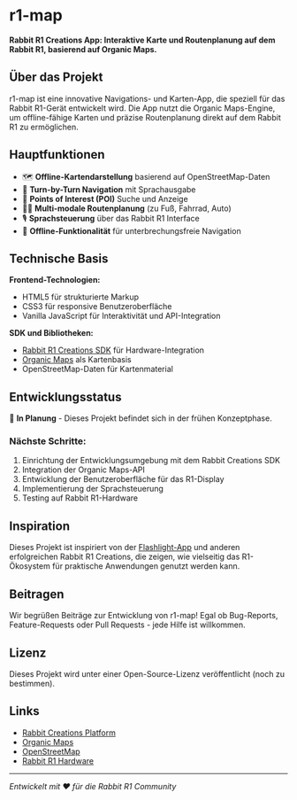 # r1-map

**Rabbit R1 Creations App: Interaktive Karte und Routenplanung auf dem Rabbit R1, basierend auf Organic Maps.**

## Über das Projekt

r1-map ist eine innovative Navigations- und Karten-App, die speziell für das Rabbit R1-Gerät entwickelt wird. Die App nutzt die Organic Maps-Engine, um offline-fähige Karten und präzise Routenplanung direkt auf dem Rabbit R1 zu ermöglichen.

## Hauptfunktionen

- 🗺️ **Offline-Kartendarstellung** basierend auf OpenStreetMap-Daten
- 🧭 **Turn-by-Turn Navigation** mit Sprachausgabe
- 📍 **Points of Interest (POI)** Suche und Anzeige
- 🚶‍♂️ **Multi-modale Routenplanung** (zu Fuß, Fahrrad, Auto)
- 🎙️ **Sprachsteuerung** über das Rabbit R1 Interface
- 💾 **Offline-Funktionalität** für unterbrechungsfreie Navigation

## Technische Basis

**Frontend-Technologien:**
- HTML5 für strukturierte Markup
- CSS3 für responsive Benutzeroberfläche
- Vanilla JavaScript für Interaktivität und API-Integration

**SDK und Bibliotheken:**
- [Rabbit R1 Creations SDK](https://rabbit.tech/creations) für Hardware-Integration
- [Organic Maps](https://organicmaps.app/) als Kartenbasis
- OpenStreetMap-Daten für Kartenmaterial

## Entwicklungsstatus

🚧 **In Planung** - Dieses Projekt befindet sich in der frühen Konzeptphase.

### Nächste Schritte:
1. Einrichtung der Entwicklungsumgebung mit dem Rabbit Creations SDK
2. Integration der Organic Maps-API
3. Entwicklung der Benutzeroberfläche für das R1-Display
4. Implementierung der Sprachsteuerung
5. Testing auf Rabbit R1-Hardware

## Inspiration

Dieses Projekt ist inspiriert von der [Flashlight-App](https://github.com/atomlabor/flashlight) und anderen erfolgreichen Rabbit R1 Creations, die zeigen, wie vielseitig das R1-Ökosystem für praktische Anwendungen genutzt werden kann.

## Beitragen

Wir begrüßen Beiträge zur Entwicklung von r1-map! Egal ob Bug-Reports, Feature-Requests oder Pull Requests - jede Hilfe ist willkommen.

## Lizenz

Dieses Projekt wird unter einer Open-Source-Lizenz veröffentlicht (noch zu bestimmen).

## Links

- [Rabbit Creations Platform](https://rabbit.tech/creations)
- [Organic Maps](https://organicmaps.app/)
- [OpenStreetMap](https://www.openstreetmap.org/)
- [Rabbit R1 Hardware](https://rabbit.tech/)

---

*Entwickelt mit ❤️ für die Rabbit R1 Community*
